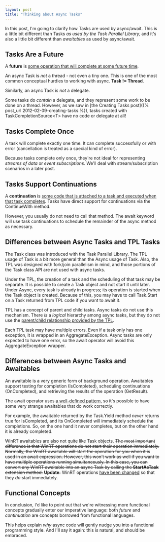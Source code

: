 ```yaml
---
layout: post
title: "Thinking about Async Tasks"
---
```

In this post, I'm going to clarify how Tasks are used by async/await. This is a little bit different than Tasks _as used by the Task Parallel Library,_ and it's also a little bit different than _awaitables_ as used by async/await.

## Tasks Are a Future

A **future** is [some operation that will complete at some future time](http://en.wikipedia.org/wiki/Futures_and_promises).

An async Task is _not_ a thread - not even a tiny one. This is one of the most common conceptual hurdles to working with async. **Task != Thread**.

Similarly, an async Task is _not_ a delegate.

Some tasks do _contain_ a delegate, and they represent some work to be done on a thread. However, as we saw in [the Creating Tasks post]({% post_url 2012-02-09-creating-tasks %}), tasks created with TaskCompletionSource\<T> have no code or delegate at all!

## Tasks Complete Once

A task will complete exactly one time. It can complete successfully or with error (cancellation is treated as a special kind of error).

Because tasks complete only once, they're not ideal for representing _streams of data_ or _event subscriptions_. We'll deal with stream/subscription scenarios in a later post.

## Tasks Support Continuations

A **continuation** is [some code that is attached to a task and executed when that task completes](http://msdn.microsoft.com/en-us/library/ee372288.aspx). Tasks have direct support for continuations via the ContinueWith method.

However, you usually do not need to call that method. The await keyword will use task continuations to schedule the remainder of the async method as necessary.

## Differences between Async Tasks and TPL Tasks

The Task class was introduced with the Task Parallel Library. The TPL usage of Task is a bit more general than the Async usage of Task. Also, the TPL was designed with fork/join parallelism in mind, and those portions of the Task class API are not used with async tasks.

Under the TPL, the creation of a task and the scheduling of that task may be separate. It is possible to create a Task object and not start it until later. Under Async, every task is already in progress; its operation is started when the Task object is created. Because of this, you may have to call Task.Start on a Task returned from TPL code if you want to await it.

TPL has a concept of parent and child tasks. Async tasks do not use this mechanism. There _is_ a _logical_ hierarchy among async tasks, but they do not use the [parent/child relationship provided by the TPL](http://msdn.microsoft.com/en-us/library/dd997417.aspx).

Each TPL task may have multiple errors. Even if a task only has one exception, it is wrapped in an AggregateException. Async tasks are only expected to have one error, so the await operator will avoid this AggregateException wrapper.

## Differences between Async Tasks and Awaitables

An awaitable is a very generic form of background operation. Awaitables support testing for completion (IsCompleted), scheduling continuations (OnCompleted), and retrieving the results of the operation (GetResult).

The await operator uses [a well-defined pattern](https://web.archive.org/web/20120201065726/http://blogs.msdn.com/b/lucian/archive/2011/04/15/async-ctp-refresh-design-changes.aspx), so it's possible to have some very strange awaitables that do work correctly.

For example, the awaitable returned by the Task.Yield method _never_ returns true for IsCompleted, and its OnCompleted will immediately schedule the completions. So, on the one hand it never completes, but on the other hand it is already completed.

WinRT awaitables are also not quite like Task objects. <del>The most important difference is that WinRT operations do not start their operation immediately. Normally, the WinRT awaitable will start the operation for you when it is used in an await expression. However, this won't work as well if you want to have multiple operations running simultaneously. In this case, you can convert any WinRT awaitable into an async Task by calling the **StartAsTask** extension method.</del> **Update:** WinRT operations [have been changed](https://web.archive.org/web/20120323020957/http://blogs.msdn.com/b/windowsappdev/archive/2012/03/20/keeping-apps-fast-and-fluid-with-asynchrony-in-the-windows-runtime.aspx) so that they _do_ start immediately.

## Functional Concepts

In conclusion, I'd like to point out that we're witnessing more functional concepts gradually enter our imperative language: both _future_ and _continuation_ are concepts borrowed from functional languages.

This helps explain _why_ async code will gently nudge you into a functional programming style. And I'll say it again: this is natural, and should be embraced.


